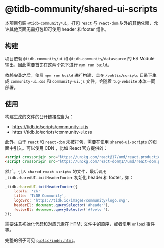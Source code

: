 # @tidb-community/shared-ui-scripts

本项目包装 `@tidb-community/ui`，打包 `react` 与 `react-dom` 以外的其他依赖，允许其他页面无需打包即可使用 header 和 footer 组件。

## 构建

项目依赖 `@tidb-community/ui` 和 `@tidb-community/datasource` 的 ES Module 输出，因此需要首先在这两个包下进行 `npm run build`。

依赖安装之后，使用 `npm run build` 进行构建，会在 `/public/scripts` 目录下生成 `community-ui.css` 和 `community-ui.js` 文件，会随着 `tug-website` 本体一同部署。

## 使用

构建生成的文件的公开链接应当为：

- https://tidb.io/scripts/community-ui.js
- https://tidb.io/scripts/community-ui.css

此外，由于 `react` 和 `react-dom` 未被打包，需要在使用 `shared-ui-scripts` 的页面中引入。可以使用 CDN ，比如 React 官方提供的：

```html
<script crossorigin src="https://unpkg.com/react@17/umd/react.production.min.js"></script>
<script crossorigin src="https://unpkg.com/react-dom@17/umd/react-dom.production.min.js"></script>
```

然后，引入 `shared-react-scripts` 的文件，最后调用 `_tidb.sharedUI.initHeaderFooter` 初始化 header 和 footer，如：

```js
_tidb.sharedUI.initHeaderFooter({
    locale: 'zh',
    title: 'TiDB Community',
    logoSrc: 'https://tidb.io/images/community/logo.svg',
    headerEl: document.querySelector('#header'),
    footerEl: document.querySelector('#footer'),
});
```

需要注意初始化代码和对应元素在 HTML 文件中的顺序，或者使用 `onload` 事件等。

完整的例子可见 [`public/index.html`](public/index.html)。
